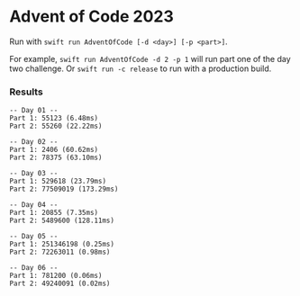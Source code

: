 # Advent of Code 2023

Run with `swift run AdventOfCode [-d <day>] [-p <part>]`.

For example, `swift run AdventOfCode -d 2 -p 1` will run part one of the day two challenge. Or `swift run -c release` to run with a production build.

### Results

```
-- Day 01 --
Part 1: 55123 (6.48ms)
Part 2: 55260 (22.22ms)

-- Day 02 --
Part 1: 2406 (60.62ms)
Part 2: 78375 (63.10ms)

-- Day 03 --
Part 1: 529618 (23.79ms)
Part 2: 77509019 (173.29ms)

-- Day 04 --
Part 1: 20855 (7.35ms)
Part 2: 5489600 (128.11ms)

-- Day 05 --
Part 1: 251346198 (0.25ms)
Part 2: 72263011 (0.98ms)

-- Day 06 --
Part 1: 781200 (0.06ms)
Part 2: 49240091 (0.02ms)
```
